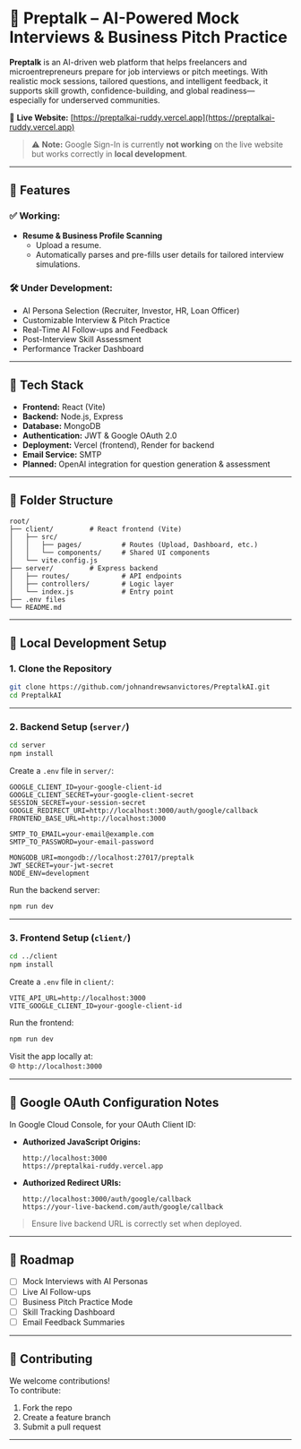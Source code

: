 # 🧠 Preptalk – AI-Powered Mock Interviews & Business Pitch Practice

**Preptalk** is an AI-driven web platform that helps freelancers and microentrepreneurs prepare for job interviews or pitch meetings. With realistic mock sessions, tailored questions, and intelligent feedback, it supports skill growth, confidence-building, and global readiness—especially for underserved communities.

🔗 **Live Website:** [https://preptalkai-ruddy.vercel.app](https://preptalkai-ruddy.vercel.app)
> ⚠️ **Note:** Google Sign-In is currently **not working** on the live website but works correctly in **local development**.

---

## 🚀 Features

### ✅ Working:
- **Resume & Business Profile Scanning**
    - Upload a resume.
    - Automatically parses and pre-fills user details for tailored interview simulations.

### 🛠 Under Development:
- AI Persona Selection (Recruiter, Investor, HR, Loan Officer)
- Customizable Interview & Pitch Practice
- Real-Time AI Follow-ups and Feedback
- Post-Interview Skill Assessment
- Performance Tracker Dashboard

---

## 🧰 Tech Stack

- **Frontend:** React (Vite)
- **Backend:** Node.js, Express
- **Database:** MongoDB
- **Authentication:** JWT & Google OAuth 2.0
- **Deployment:** Vercel (frontend), Render for backend
- **Email Service:** SMTP
- **Planned:** OpenAI integration for question generation & assessment

---

## 📁 Folder Structure

```
root/
├── client/         # React frontend (Vite)
│   ├── src/
│   │   ├── pages/          # Routes (Upload, Dashboard, etc.)
│   │   └── components/     # Shared UI components
│   └── vite.config.js
├── server/         # Express backend
│   ├── routes/             # API endpoints
│   ├── controllers/        # Logic layer
│   └── index.js            # Entry point
├── .env files
└── README.md
```

---

## 🧪 Local Development Setup

### 1. **Clone the Repository**
```bash
git clone https://github.com/johnandrewsanvictores/PreptalkAI.git
cd PreptalkAI
```

---

### 2. **Backend Setup (`server/`)**
```bash
cd server
npm install
```

Create a `.env` file in `server/`:

```env
GOOGLE_CLIENT_ID=your-google-client-id
GOOGLE_CLIENT_SECRET=your-google-client-secret
SESSION_SECRET=your-session-secret
GOOGLE_REDIRECT_URI=http://localhost:3000/auth/google/callback
FRONTEND_BASE_URL=http://localhost:3000

SMTP_TO_EMAIL=your-email@example.com
SMTP_TO_PASSWORD=your-email-password

MONGODB_URI=mongodb://localhost:27017/preptalk
JWT_SECRET=your-jwt-secret
NODE_ENV=development
```

Run the backend server:
```bash
npm run dev
```

---

### 3. **Frontend Setup (`client/`)**
```bash
cd ../client
npm install
```

Create a `.env` file in `client/`:

```env
VITE_API_URL=http://localhost:3000
VITE_GOOGLE_CLIENT_ID=your-google-client-id
```

Run the frontend:
```bash
npm run dev
```

Visit the app locally at:  
🌐 `http://localhost:3000`

---

## 🔐 Google OAuth Configuration Notes

In Google Cloud Console, for your OAuth Client ID:

- **Authorized JavaScript Origins:**
  ```
  http://localhost:3000
  https://preptalkai-ruddy.vercel.app
  ```

- **Authorized Redirect URIs:**
  ```
  http://localhost:3000/auth/google/callback
  https://your-live-backend.com/auth/google/callback
  ```

> Ensure live backend URL is correctly set when deployed.

---

## 📌 Roadmap

- [ ] Mock Interviews with AI Personas
- [ ] Live AI Follow-ups
- [ ] Business Pitch Practice Mode
- [ ] Skill Tracking Dashboard
- [ ] Email Feedback Summaries

---

## 🤝 Contributing

We welcome contributions!  
To contribute:

1. Fork the repo
2. Create a feature branch
3. Submit a pull request

---

